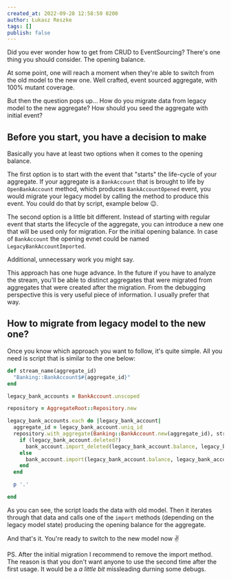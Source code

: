 ```yaml
---
created_at: 2022-09-28 12:58:50 0200
author: Łukasz Reszke
tags: []
publish: false
---
```


Did you ever wonder how to get from CRUD to EventSourcing? There's one thing you should consider. The opening balance.

At some point, one will reach a moment when they're able to switch from the old model to the new one. Well crafted, event sourced aggregate, with 100% mutant coverage. 

But then the question pops up... How do you migrate data from legacy model to the new aggregate? How should you seed the aggregate with initial event?

## Before you start, you have a decision to make

Basically you have at least two options when it comes to the opening balance. 

The first option is to start with the event that "starts" the life-cycle of your aggregate. If your aggregate is a `BankAccount` that is brought to life by `OpenBankAccount` method, which produces `BankAccountOpened` event, you would migrate your legacy model by calling the method to produce this event. You could do that by script, example below :wink:.

The second option is a little bit different. Instead of starting with regular event that starts the lifecycle of the aggregate, you can introduce a new one that will be used only for migration. For the initial opening balance. In case of `BankAccount` the opening evnet could be named `LegacyBankAccountImported`.

Additional, unnecessary work you might say.

This approach has one huge advance. In the future if you have to analyze the stream, you'll be able to distinct aggregates that were migrated from aggregates that were created after the migration. From the debugging perspective this is very useful piece of information. I usually prefer that way.

## How to migrate from legacy model to the new one?
Once you know which approach you want to follow, it's quite simple. All you need is script that is similar to the one below:
```ruby
def stream_name(aggregate_id)
  "Banking::BankAccount$#{aggregate_id}"
end

legacy_bank_accounts = BankAccount.unscoped

repository = AggregateRoot::Repository.new

legacy_bank_accounts.each do |legacy_bank_account|
  aggregate_id = legacy_bank_account.uniq_id
  repository.with_aggregate(Banking::BankAccount.new(aggregate_id), stream_name(aggregate_id)) do |bank_account|
    if (legacy_bank_account.deleted?)
      bank_account.import_deleted(legacy_bank_account.balance, legacy_bank_account.balance_date)
    else
      bank_account.import(legacy_bank_account.balance, legacy_bank_account.balance_date)
    end
  end

  p '.'

end
```

As you can see, the script loads the data with old model. Then it iterates through that data and calls one of the `import` methods (depending on the legacy model state) producing the opening balance for the aggregate.

And that's it. You're ready to switch to the new model now :v:


PS. After the initial migration I recommend to remove the import method. The reason is that you don't want anyone to use the second time after the first usage. It would be a _a little bit_ missleading durning some debugs.